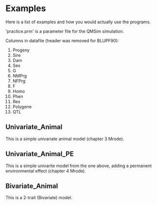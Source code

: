 # Examples

Here is a list of examples and how you would actually use the programs. 

 'practice.prm' is a parameter file for the QMSim simulation. 
 
 Columns in datafile (header was removed for BLUPF90):
 <ol>
 <li>Progeny</li>
 <li>Sire</li>
 <li>Dam</li>
 <li>Sex</li>
 <li>G</li>
 <li>NMPrg</li>
 <li>NFPrg</li>
 <li>F</li>
 <li>Homo</li>
 <li>Phen</li>
 <li>Res</li>
 <li>Polygene</li>
 <li>QTL</li>
 </ol>

## Univariate_Animal

This is a simple univariate animal model (chapter 3 Mrode). 

## Univariate_Animal_PE

This is a simple univarite model from the one above, adding a permanent environmental effect (chapter 4 Mrode). 

## Bivariate_Animal

This is a 2-trait (Bivariate) model. 




